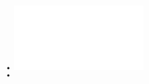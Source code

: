 - ![How to get unlimited 5G tethering with an unjailbroken iPhone _ by Brandon Smith _ Medium.pdf](../assets/How_to_get_unlimited_5G_tethering_with_an_unjailbroken_iPhone_by_Brandon_Smith_Medium_1695097657506_0.pdf)
-